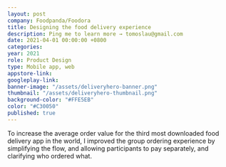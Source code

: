 ```yaml
---
layout: post
company: Foodpanda/Foodora
title: Designing the food delivery experience
description: Ping me to learn more → tomoslau@gmail.com
date: 2021-04-01 00:00:00 +0800
categories:
year: 2021
role: Product Design
type: Mobile app, web
appstore-link: 
googleplay-link: 
banner-image: "/assets/deliveryhero-banner.png"
thumbnail: "/assets/deliveryhero-thumbnail.png"
background-color: "#FFE5EB"
color: "#C30050"
published: true
---
```



To increase the average order value for the third most downloaded food delivery app in the world, I improved the group ordering experience by simplifying the flow, and allowing participants to pay separately, and clarifying who ordered what.

